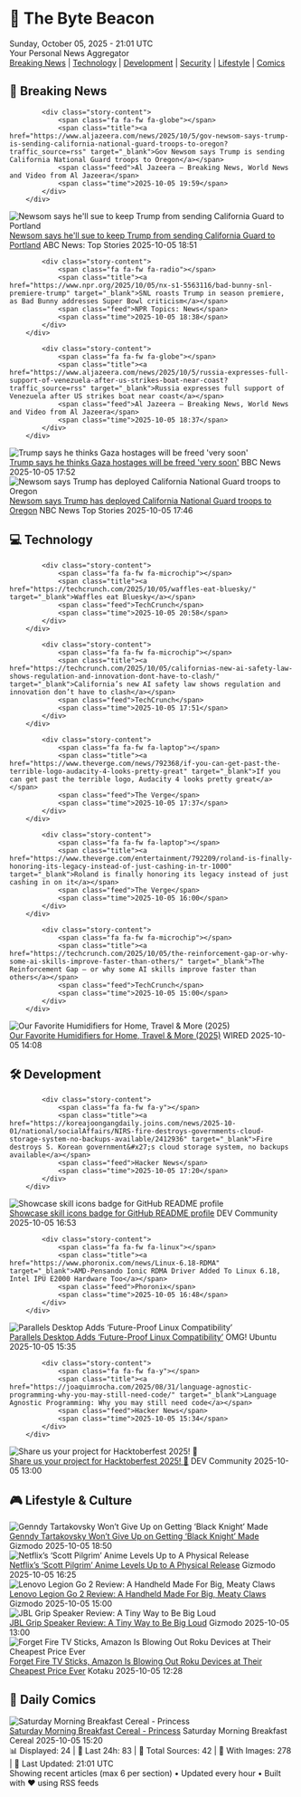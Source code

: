 <!-- Processing 54 RSS feeds at 2025-10-05 21:01:33 UTC -->
<!-- Processing: XKCD -->
<!-- Processing: Penny Arcade -->
<!-- Processing: Dilbert -->
<!-- Processing: Questionable Content -->
<!-- Processing: Girl Genius -->
<!-- Processing: Dinosaur Comics -->
<!-- Processing: CNN Top Stories -->
<!-- Processing: BBC World News -->
<!-- Processing: BBC Breaking News -->
<!-- Processing: Al Jazeera Breaking News -->
<!-- Processing: NPR News -->
<!-- Processing: CBC News -->
<!-- Error processing https://rss.cbc.ca/lineup/topstories.xml: The read operation timed out -->
<!-- Processing: Associated Press Breaking -->
<!-- Processing: TechCrunch -->
<!-- Processing: Ars Technica -->
<!-- Processing: WIRED -->
<!-- Processing: Slashdot -->
<!-- Processing: Lobsters Python -->
<!-- Processing: Hacker News -->
<!-- Processing: StackOverflow Blog -->
<!-- Processing: OMG! Ubuntu -->
<!-- Processing: DistroWatch -->
<!-- Processing: Red Hat Blog -->
<!-- Processing: GitHub Blog -->
<!-- Processing: GitLab Blog -->
<!-- Processing: InfoQ -->
<!-- Processing: The Pragmatic Engineer -->
<!-- Processing: Lifehacker -->
<!-- Processing: Kotaku -->
<!-- Processing: Schneier on Security -->
<!-- Generated 3 new posts out of 30 feeds processed -->
<div class="newspaper-header">
    <h1 class="newspaper-title">📰 The Byte Beacon</h1>
    <div class="newspaper-date">Sunday, October 05, 2025 - 21:01 UTC</div>
    <div class="newspaper-subtitle">Your Personal News Aggregator</div>
</div>

<div class="newspaper-nav">
    <a href="#breaking">Breaking News</a> |
    <a href="#tech">Technology</a> |
    <a href="#dev">Development</a> |
    <a href="#security">Security</a> |
    <a href="#lifestyle">Lifestyle</a> |
    <a href="#webcomics">Comics</a>
</div>

<div class="news-section breaking-news" id="breaking">
<h2 class="section-header">🚨 Breaking News</h2>
<div class="stories-container">
<div class="story">
            
            <div class="story-content">
                <span class="fa fa-fw fa-globe"></span>
                <span class="title"><a href="https://www.aljazeera.com/news/2025/10/5/gov-newsom-says-trump-is-sending-california-national-guard-troops-to-oregon?traffic_source=rss" target="_blank">Gov Newsom says Trump is sending California National Guard troops to Oregon</a></span>
                <span class="feed">Al Jazeera – Breaking News, World News and Video from Al Jazeera</span>
                <span class="time">2025-10-05 19:59</span>
            </div>
        </div>
<div class="story">
            <img src="https://s.abcnews.com/images/Politics/portland-protests-20251005-getty-jh_1759689808390_hpMain_4x3t_384.jpg" alt="Newsom says he&#x27;ll sue to keep Trump from sending California Guard to Portland" class="story-image" loading="lazy" onerror="this.style.display='none'">
            <div class="story-content">
                <span class="fa fa-fw fa-tv"></span>
                <span class="title"><a href="https://abcnews.go.com/US/federal-judge-temporarily-blocks-trumps-attempt-deploy-oregon/story?id=126223483" target="_blank">Newsom says he&#x27;ll sue to keep Trump from sending California Guard to Portland</a></span>
                <span class="feed">ABC News: Top Stories</span>
                <span class="time">2025-10-05 18:51</span>
            </div>
        </div>
<div class="story">
            
            <div class="story-content">
                <span class="fa fa-fw fa-radio"></span>
                <span class="title"><a href="https://www.npr.org/2025/10/05/nx-s1-5563116/bad-bunny-snl-premiere-trump" target="_blank">SNL roasts Trump in season premiere, as Bad Bunny addresses Super Bowl criticism</a></span>
                <span class="feed">NPR Topics: News</span>
                <span class="time">2025-10-05 18:38</span>
            </div>
        </div>
<div class="story">
            
            <div class="story-content">
                <span class="fa fa-fw fa-globe"></span>
                <span class="title"><a href="https://www.aljazeera.com/news/2025/10/5/russia-expresses-full-support-of-venezuela-after-us-strikes-boat-near-coast?traffic_source=rss" target="_blank">Russia expresses full support of Venezuela after US strikes boat near coast</a></span>
                <span class="feed">Al Jazeera – Breaking News, World News and Video from Al Jazeera</span>
                <span class="time">2025-10-05 18:37</span>
            </div>
        </div>
<div class="story">
            <img src="https://ichef.bbci.co.uk/ace/standard/240/cpsprodpb/8fbf/live/3ca902c0-a209-11f0-88a9-adaa114cb856.jpg" alt="Trump says he thinks Gaza hostages will be freed &#x27;very soon&#x27;" class="story-image" loading="lazy" onerror="this.style.display='none'">
            <div class="story-content">
                <span class="fa fa-fw fa-earth-americas"></span>
                <span class="title"><a href="https://www.bbc.com/news/articles/cj3y6g43248o?at_medium=RSS&at_campaign=rss" target="_blank">Trump says he thinks Gaza hostages will be freed &#x27;very soon&#x27;</a></span>
                <span class="feed">BBC News</span>
                <span class="time">2025-10-05 17:52</span>
            </div>
        </div>
<div class="story">
            <img src="https://media-cldnry.s-nbcnews.com/image/upload/t_fit_1500w/rockcms/2025-09/250929-Gavin-Newson-gk-8e5add.jpg" alt="Newsom says Trump has deployed California National Guard troops to Oregon" class="story-image" loading="lazy" onerror="this.style.display='none'">
            <div class="story-content">
                <span class="fa fa-fw fa-broadcast-tower"></span>
                <span class="title"><a href="https://www.nbcnews.com/politics/trump-administration/california-newsom-trump-administration-national-guard-deployment-rcna235726" target="_blank">Newsom says Trump has deployed California National Guard troops to Oregon</a></span>
                <span class="feed">NBC News Top Stories</span>
                <span class="time">2025-10-05 17:46</span>
            </div>
        </div>
</div>
</div>
<div class="news-section tech-news" id="tech">
<h2 class="section-header">💻 Technology</h2>
<div class="stories-container">
<div class="story">
            
            <div class="story-content">
                <span class="fa fa-fw fa-microchip"></span>
                <span class="title"><a href="https://techcrunch.com/2025/10/05/waffles-eat-bluesky/" target="_blank">Waffles eat Bluesky</a></span>
                <span class="feed">TechCrunch</span>
                <span class="time">2025-10-05 20:58</span>
            </div>
        </div>
<div class="story">
            
            <div class="story-content">
                <span class="fa fa-fw fa-microchip"></span>
                <span class="title"><a href="https://techcrunch.com/2025/10/05/californias-new-ai-safety-law-shows-regulation-and-innovation-dont-have-to-clash/" target="_blank">California’s new AI safety law shows regulation and innovation don’t have to clash</a></span>
                <span class="feed">TechCrunch</span>
                <span class="time">2025-10-05 17:51</span>
            </div>
        </div>
<div class="story">
            
            <div class="story-content">
                <span class="fa fa-fw fa-laptop"></span>
                <span class="title"><a href="https://www.theverge.com/news/792368/if-you-can-get-past-the-terrible-logo-audacity-4-looks-pretty-great" target="_blank">If you can get past the terrible logo, Audacity 4 looks pretty great</a></span>
                <span class="feed">The Verge</span>
                <span class="time">2025-10-05 17:37</span>
            </div>
        </div>
<div class="story">
            
            <div class="story-content">
                <span class="fa fa-fw fa-laptop"></span>
                <span class="title"><a href="https://www.theverge.com/entertainment/792209/roland-is-finally-honoring-its-legacy-instead-of-just-cashing-in-tr-1000" target="_blank">Roland is finally honoring its legacy instead of just cashing in on it</a></span>
                <span class="feed">The Verge</span>
                <span class="time">2025-10-05 16:00</span>
            </div>
        </div>
<div class="story">
            
            <div class="story-content">
                <span class="fa fa-fw fa-microchip"></span>
                <span class="title"><a href="https://techcrunch.com/2025/10/05/the-reinforcement-gap-or-why-some-ai-skills-improve-faster-than-others/" target="_blank">The Reinforcement Gap — or why some AI skills improve faster than others</a></span>
                <span class="feed">TechCrunch</span>
                <span class="time">2025-10-05 15:00</span>
            </div>
        </div>
<div class="story">
            <img src="https://media.wired.com/photos/68e200dd08818d0cf4055ec7/master/pass/The%20Best%20Humidifiers%20for%20Every%20Kind%20of%20Room.png" alt="Our Favorite Humidifiers for Home, Travel &amp; More (2025)" class="story-image" loading="lazy" onerror="this.style.display='none'">
            <div class="story-content">
                <span class="fa fa-fw fa-bolt"></span>
                <span class="title"><a href="https://www.wired.com/gallery/the-best-humidifier/" target="_blank">Our Favorite Humidifiers for Home, Travel &amp; More (2025)</a></span>
                <span class="feed">WIRED</span>
                <span class="time">2025-10-05 14:08</span>
            </div>
        </div>
</div>
</div>
<div class="news-section dev-news" id="dev">
<h2 class="section-header">🛠️ Development</h2>
<div class="stories-container">
<div class="story">
            
            <div class="story-content">
                <span class="fa fa-fw fa-y"></span>
                <span class="title"><a href="https://koreajoongangdaily.joins.com/news/2025-10-01/national/socialAffairs/NIRS-fire-destroys-governments-cloud-storage-system-no-backups-available/2412936" target="_blank">Fire destroys S. Korean government&#x27;s cloud storage system, no backups available</a></span>
                <span class="feed">Hacker News</span>
                <span class="time">2025-10-05 17:20</span>
            </div>
        </div>
<div class="story">
            <img src="https://media2.dev.to/dynamic/image/width=800%2Cheight=%2Cfit=scale-down%2Cgravity=auto%2Cformat=auto/https%3A%2F%2Fdev-to-uploads.s3.amazonaws.com%2Fuploads%2Farticles%2Fgkwv833kfi1iqmqz7sj7.png" alt="Showcase skill icons badge for GitHub README profile" class="story-image" loading="lazy" onerror="this.style.display='none'">
            <div class="story-content">
                <span class="fa fa-fw fa-code"></span>
                <span class="title"><a href="https://dev.to/thuongtruong/showcase-skill-icons-badge-for-github-readme-profile-8bg" target="_blank">Showcase skill icons badge for GitHub README profile</a></span>
                <span class="feed">DEV Community</span>
                <span class="time">2025-10-05 16:53</span>
            </div>
        </div>
<div class="story">
            
            <div class="story-content">
                <span class="fa fa-fw fa-linux"></span>
                <span class="title"><a href="https://www.phoronix.com/news/Linux-6.18-RDMA" target="_blank">AMD-Pensando Ionic RDMA Driver Added To Linux 6.18, Intel IPU E2000 Hardware Too</a></span>
                <span class="feed">Phoronix</span>
                <span class="time">2025-10-05 16:48</span>
            </div>
        </div>
<div class="story">
            <img src="https://i0.wp.com/www.omgubuntu.co.uk/wp-content/uploads/2025/04/parallels-linux-1.jpg?resize=406%2C232&amp;ssl=1" alt="Parallels Desktop Adds ‘Future-Proof Linux Compatibility’" class="story-image" loading="lazy" onerror="this.style.display='none'">
            <div class="story-content">
                <span class="fa fa-fw fa-ubuntu"></span>
                <span class="title"><a href="https://www.omgubuntu.co.uk/2025/10/parallels-desktop-tools-linux-virtio-sock-update" target="_blank">Parallels Desktop Adds ‘Future-Proof Linux Compatibility’</a></span>
                <span class="feed">OMG! Ubuntu</span>
                <span class="time">2025-10-05 15:35</span>
            </div>
        </div>
<div class="story">
            
            <div class="story-content">
                <span class="fa fa-fw fa-y"></span>
                <span class="title"><a href="https://joaquimrocha.com/2025/08/31/language-agnostic-programming-why-you-may-still-need-code/" target="_blank">Language Agnostic Programming: Why you may still need code</a></span>
                <span class="feed">Hacker News</span>
                <span class="time">2025-10-05 15:34</span>
            </div>
        </div>
<div class="story">
            <img src="https://media2.dev.to/dynamic/image/width=800%2Cheight=%2Cfit=scale-down%2Cgravity=auto%2Cformat=auto/https%3A%2F%2Fdev-to-uploads.s3.amazonaws.com%2Fuploads%2Fuser%2Fprofile_image%2F18254%2Fc3e65d32-bfe2-48ed-93b3-f2caf9c60dd7.png" alt="Share us your project for Hacktoberfest 2025! 🎃" class="story-image" loading="lazy" onerror="this.style.display='none'">
            <div class="story-content">
                <span class="fa fa-fw fa-code"></span>
                <span class="title"><a href="https://dev.to/thomasbnt/share-us-your-project-for-hacktoberfest-2025-59h2" target="_blank">Share us your project for Hacktoberfest 2025! 🎃</a></span>
                <span class="feed">DEV Community</span>
                <span class="time">2025-10-05 13:00</span>
            </div>
        </div>
</div>
</div>
<div class="news-section lifestyle-news" id="lifestyle">
<h2 class="section-header">🎮 Lifestyle & Culture</h2>
<div class="stories-container">
<div class="story">
            <img src="https://gizmodo.com/app/uploads/2025/09/black-knight-tartakovsky-1280x853.jpg" alt="Genndy Tartakovsky Won’t Give Up on Getting ‘Black Knight’ Made" class="story-image" loading="lazy" onerror="this.style.display='none'">
            <div class="story-content">
                <span class="fa fa-fw fa-computer"></span>
                <span class="title"><a href="https://gizmodo.com/genndy-tartakovsky-wont-give-up-on-getting-black-knight-made-2000667740" target="_blank">Genndy Tartakovsky Won’t Give Up on Getting ‘Black Knight’ Made</a></span>
                <span class="feed">Gizmodo</span>
                <span class="time">2025-10-05 18:50</span>
            </div>
        </div>
<div class="story">
            <img src="https://gizmodo.com/app/uploads/2025/10/scott-pilgrim-1280x853.jpg" alt="Netflix’s ‘Scott Pilgrim’ Anime Levels Up to A Physical Release" class="story-image" loading="lazy" onerror="this.style.display='none'">
            <div class="story-content">
                <span class="fa fa-fw fa-computer"></span>
                <span class="title"><a href="https://gizmodo.com/netflixs-scott-pilgrim-anime-levels-up-to-a-physical-release-2000667850" target="_blank">Netflix’s ‘Scott Pilgrim’ Anime Levels Up to A Physical Release</a></span>
                <span class="feed">Gizmodo</span>
                <span class="time">2025-10-05 16:25</span>
            </div>
        </div>
<div class="story">
            <img src="https://gizmodo.com/app/uploads/2025/10/lenovo-legion-go-2-review-02-1280x853.jpg" alt="Lenovo Legion Go 2 Review: A Handheld Made For Big, Meaty Claws" class="story-image" loading="lazy" onerror="this.style.display='none'">
            <div class="story-content">
                <span class="fa fa-fw fa-computer"></span>
                <span class="title"><a href="https://gizmodo.com/lenovo-legion-go-2-review-a-handheld-made-for-big-meaty-claws-2000666394" target="_blank">Lenovo Legion Go 2 Review: A Handheld Made For Big, Meaty Claws</a></span>
                <span class="feed">Gizmodo</span>
                <span class="time">2025-10-05 15:00</span>
            </div>
        </div>
<div class="story">
            <img src="https://gizmodo.com/app/uploads/2025/10/jbl-grip-review-2-1280x853.jpg" alt="JBL Grip Speaker Review: A Tiny Way to Be Big Loud" class="story-image" loading="lazy" onerror="this.style.display='none'">
            <div class="story-content">
                <span class="fa fa-fw fa-computer"></span>
                <span class="title"><a href="https://gizmodo.com/jbl-grip-speaker-review-tiny-way-to-be-big-loud-2000666834" target="_blank">JBL Grip Speaker Review: A Tiny Way to Be Big Loud</a></span>
                <span class="feed">Gizmodo</span>
                <span class="time">2025-10-05 13:00</span>
            </div>
        </div>
<div class="story">
            <img src="https://kotaku.com/app/uploads/2025/09/Roku-Streaming-Stick-Plus-2025.jpg" alt="Forget Fire TV Sticks, Amazon Is Blowing Out Roku Devices at Their Cheapest Price Ever" class="story-image" loading="lazy" onerror="this.style.display='none'">
            <div class="story-content">
                <span class="fa fa-fw fa-gamepad"></span>
                <span class="title"><a href="https://kotaku.com/forget-fire-tv-sticks-amazon-is-blowing-out-roku-devices-at-their-cheapest-price-ever-2000631824" target="_blank">Forget Fire TV Sticks, Amazon Is Blowing Out Roku Devices at Their Cheapest Price Ever</a></span>
                <span class="feed">Kotaku</span>
                <span class="time">2025-10-05 12:28</span>
            </div>
        </div>
</div>
</div>
<div class="news-section webcomics-section" id="webcomics">
<h2 class="section-header">🎨 Daily Comics</h2>
<div class="stories-container">
<div class="story">
            <img src="https://www.smbc-comics.com/comics/1759640123-20251005.png" alt="Saturday Morning Breakfast Cereal - Princess" class="story-image" loading="lazy" onerror="this.style.display='none'">
            <div class="story-content">
                <span class="fa fa-fw fa-smile"></span>
                <span class="title"><a href="https://www.smbc-comics.com/comic/princess-3" target="_blank">Saturday Morning Breakfast Cereal - Princess</a></span>
                <span class="feed">Saturday Morning Breakfast Cereal</span>
                <span class="time">2025-10-05 15:20</span>
            </div>
        </div>
</div>
</div>

<div class="newspaper-footer">
    <div class="stats">
        📊 Displayed: 24 | 📅 Last 24h: 83 | 📡 Total Sources: 42 | 📸 With Images: 278 |
        🔄 Last Updated: 21:01 UTC
    </div>
    <div class="footer-note">
        Showing recent articles (max 6 per section) • Updated every hour • Built with ❤️ using RSS feeds
    </div>
</div>
